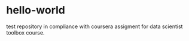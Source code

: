 # hello-world
test repository in compliance with coursera assigment for data scientist toolbox course.
